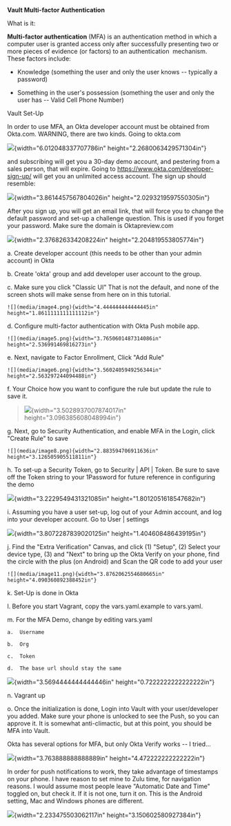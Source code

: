 **Vault Multi-factor Authentication**

What is it:

**Multi-factor authentication** (MFA) is an authentication method in
which a computer user is granted access only after successfully
presenting two or more pieces of evidence (or factors) to
an authentication  mechanism. These factors include:

-   Knowledge (something the user and only the user knows -- typically a
    password)

-   Something in the user's possession (something the user and only the
    user has -- Valid Cell Phone Number)

Vault Set-Up

In order to use MFA, an Okta developer account must be obtained from
Okta.com. WARNING, there are two kinds. Going to okta.com

![](media/image1.png){width="6.012048337707786in"
height="2.2680063429571304in"}

and subscribing will get you a 30-day demo account, and pestering from a
sales person, that will expire. Going to
<https://www.okta.com/developer-sign-up/> will get you an unlimited
access account. The sign up should resemble:

![](media/image2.png){width="3.8614457567804026in"
height="2.0293219597550305in"}

After you sign up, you will get an email link, that will force you to
change the default password and set-up a challenge question. This is
used if you forget your password. Make sure the domain is
Oktapreview.com

![](media/image3.png){width="2.376826334208224in"
height="2.204819553805774in"}

a.  Create developer account (this needs to be other than your admin
    account) in Okta

b.  Create \'okta\' group and add developer user account to the group.

c.  Make sure you click "Classic UI" That is not the default, and none
    of the screen shots will make sense from here on in this tutorial.

    ![](media/image4.png){width="4.444444444444445in"
    height="1.8611111111111112in"}

d.  Configure multi-factor authentication with Okta Push mobile app.

    ![](media/image5.png){width="3.7650601487314086in"
    height="2.536991469816273in"}

e.  Next, navigate to Factor Enrollment, Click "Add Rule"

    ![](media/image6.png){width="3.5602405949256344in"
    height="2.563297244094488in"}

f.  Your Choice how you want to configure the rule but update the rule
    to save it.

> ![](media/image7.png){width="3.5028937007874017in"
> height="3.096385608048994in"}

g.  Next, go to Security Authentication, and enable MFA in the Login,
    click "Create Rule" to save

    ![](media/image8.png){width="2.883594706911636in"
    height="3.126505905511811in"}

h.  To set-up a Security Token, go to Security \| API \| Token. Be sure
    to save off the Token string to your 1Password for future reference
    in configuring the demo

![](media/image9.png){width="3.2229549431321085in"
height="1.8012051618547682in"}

i.  Assuming you have a user set-up, log out of your Admin account, and
    log into your developer account. Go to User \| settings

![](media/image10.png){width="3.8072287839020125in"
height="1.404608486439195in"}

j.  Find the "Extra Verification" Canvas, and click (1) "Setup", (2)
    Select your device type, (3) and "Next" to bring up the Okta Verify
    on your phone, find the circle with the plus (on Android) and Scan
    the QR code to add your user

    ![](media/image11.png){width="3.8762062554680665in"
    height="4.090360892388452in"}

k.  Set-Up is done in Okta

l.  Before you start Vagrant, copy the vars.yaml.example to vars.yaml.

m.  For the MFA Demo, change by editing vars.yaml

    a.  Username

    b.  Org

    c.  Token

    d.  The base url should stay the same

![](media/image12.png){width="3.5694444444444446in"
height="0.7222222222222222in"}

n.  Vagrant up

o.  Once the initialization is done, Login into Vault with your
    user/developer you added. Make sure your phone is unlocked to see
    the Push, so you can approve it. It is somewhat anti-climactic, but
    at this point, you should be MFA into Vault.

Okta has several options for MFA, but only Okta Verify works -- I
tried...

![](media/image13.png){width="3.763888888888889in"
height="4.472222222222222in"}

In order for push notifications to work, they take advantage of
timestamps on your phone. I have reason to set mine to Zulu time, for
navigation reasons. I would assume most people leave "Automatic Date and
Time" toggled on, but check it. If it is not one, turn it on. This is
the Android setting, Mac and Windows phones are different.

![](media/image14.png){width="2.233475503062117in"
height="3.150602580927384in"}

